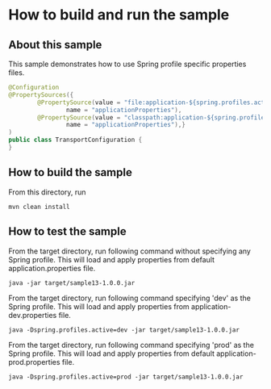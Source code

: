 # How to build and run the sample

## About this sample

This sample demonstrates how to use Spring profile specific properties files.

```java
@Configuration
@PropertySources({
        @PropertySource(value = "file:application-${spring.profiles.active}.properties", ignoreResourceNotFound = true,
                name = "applicationProperties"),
        @PropertySource(value = "classpath:application-${spring.profiles.active}.properties", ignoreResourceNotFound = true,
                name = "applicationProperties"),}
)
public class TransportConfiguration {
}

```

## How to build the sample

From this directory, run

```
mvn clean install
```

## How to test the sample

From the target directory, run following command without specifying any Spring profile. This will load and apply
properties from default application.properties file.

```
java -jar target/sample13-1.0.0.jar
```

From the target directory, run following command  specifying 'dev' as the Spring profile. This will load and apply
properties from  application-dev.properties file.

```
java -Dspring.profiles.active=dev -jar target/sample13-1.0.0.jar

```

From the target directory, run following command  specifying 'prod' as the Spring profile. This will load and apply
properties from default application-prod.properties file.

```
java -Dspring.profiles.active=prod -jar target/sample13-1.0.0.jar
```